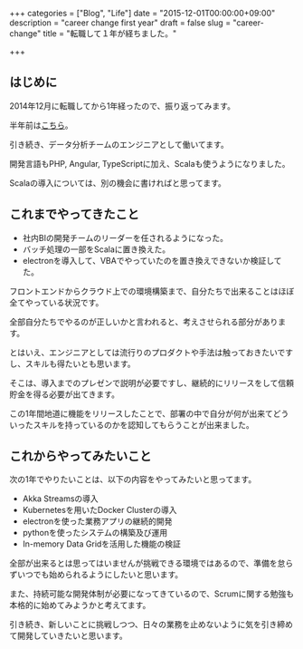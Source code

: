 +++
categories = ["Blog", "Life"]
date = "2015-12-01T00:00:00+09:00"
description = "career change first year"
draft = false
slug = "career-change"
title = "転職して１年が経ちました。"

+++

## はじめに

2014年12月に転職してから1年経ったので、振り返ってみます。

半年前は[こちら](/2015/06/career-change)。

引き続き、データ分析チームのエンジニアとして働いてます。

開発言語もPHP, Angular, TypeScriptに加え、Scalaも使うようになりました。

Scalaの導入については、別の機会に書ければと思ってます。

## これまでやってきたこと

* 社内BIの開発チームのリーダーを任されるようになった。
* バッチ処理の一部をScalaに置き換えた。
* electronを導入して、VBAでやっていたのを置き換えできないか検証してた。

フロントエンドからクラウド上での環境構築まで、自分たちで出来ることはほぼ全てやっている状況です。

全部自分たちでやるのが正しいかと言われると、考えさせられる部分があります。

とはいえ、エンジニアとしては流行りのプロダクトや手法は触っておきたいですし、スキルも得たいとも思います。

そこは、導入までのプレゼンで説明が必要ですし、継続的にリリースをして信頼貯金を得る必要が出てきます。

この1年間地道に機能をリリースしたことで、部署の中で自分が何が出来てどういったスキルを持っているのかを認知してもらうことが出来ました。

## これからやってみたいこと

次の1年でやりたいことは、以下の内容をやってみたいと思ってます。

* Akka Streamsの導入
* Kubernetesを用いたDocker Clusterの導入
* electronを使った業務アプリの継続的開発
* pythonを使ったシステムの構築及び運用
* In-memory Data Gridを活用した機能の検証

全部が出来るとは思ってはいませんが挑戦できる環境ではあるので、準備を怠らずいつでも始められるようにしたいと思います。

また、持続可能な開発体制が必要になってきているので、Scrumに関する勉強も本格的に始めてみようかと考えてます。

引き続き、新しいことに挑戦しつつ、日々の業務を止めないように気を引き締めて開発していきたいと思います。
